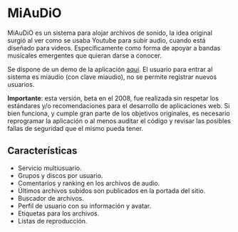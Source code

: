MiAuDiO
=======

MiAuDiO es un sistema para alojar archivos de sonido, la idea original surgió al ver como se usaba Youtube para subir audio, cuando está diseñado para videos. Específicamente como forma de apoyar a bandas musicales emergentes que quieran darse a conocer.

Se dispone de un demo de la aplicación [aquí](http://mi.delaf.cl/miaudio). El usuario para entrar al sistema es miaudio (con clave miaudio), no se permite registrar nuevos usuarios.

**Importante**: esta versión, beta en el 2008, fue realizada sin respetar los estándares y/o recomendaciones para el desarrollo de aplicaciones web. Si bien funciona, y cumple gran parte de los objetivos originales, es necesario reprogramar la aplicación o al menos auditar el código y revisar las posibles fallas de seguridad que el mismo pueda tener.

Características
---------------

- Servicio multiusuario.
- Grupos y discos por usuario.
- Comentarios y ranking en los archivos de audio.
- Últimos archivos subidos son publicados en la portada del sitio.
- Buscador de archivos.
- Perfil de usuario con su información y avatar.
- Etiquetas para los archivos.
- Listas de reproducción.
